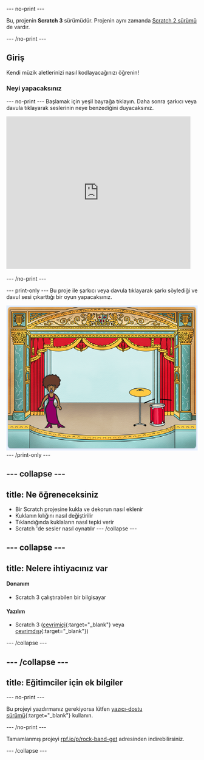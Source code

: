 \--- no-print \---

Bu, projenin **Scratch 3** sürümüdür. Projenin aynı zamanda [Scratch 2 sürümü](https://projects.raspberrypi.org/en/projects/rock-band-scratch2) de vardır.

\--- /no-print \---

## Giriş

Kendi müzik aletlerinizi nasıl kodlayacağınızı öğrenin!

### Neyi yapacaksınız

\--- no-print \--- Başlamak için yeşil bayrağa tıklayın. Daha sonra şarkıcı veya davula tıklayarak seslerinin neye benzediğini duyacaksınız.

<div class="scratch-preview">
  <iframe allowtransparency="true" width="485" height="402" src="https://scratch.mit.edu/projects/embed/276872220/?autostart=false" frameborder="0" scrolling="no"></iframe>
</div>

\--- /no-print \---

\--- print-only \--- Bu proje ile şarkıcı veya davula tıklayarak şarkı söylediği ve davul sesi çıkarttığı bir oyun yapacaksınız.

![oyun ekran alıntısı](images/demo.png) \--- /print-only \---

## \--- collapse \---

## title: Ne öğreneceksiniz

+ Bir Scratch projesine kukla ve dekorun nasıl eklenir
+ Kuklanın kılığını nasıl değiştirilir
+ Tıklandığında kuklaların nasıl tepki verir
+ Scratch 'de sesler nasıl oynatılır \--- /collapse \---

## \--- collapse \---

## title: Nelere ihtiyacınız var

#### Donanım

+ Scratch 3 çalıştırabilen bir bilgisayar

#### Yazılım

+ Scratch 3 ([çevrimiçi](http://rpf.io/scratchon){:target="_blank"} veya [çevrimdışı](http://rpf.io/scratchoff){:target="_blank"})

\--- /collapse \---

## \--- /collapse \---

## title: Eğitimciler için ek bilgiler

\--- no-print \---

Bu projeyi yazdırmanız gerekiyorsa lütfen [yazıcı-dostu sürümü](https://projects.raspberrypi.org/en/projects/rock-band/print){:target="_blank"} kullanın.

\--- /no-print \---

Tamamlanmış projeyi [rpf.io/p/rock-band-get](http://rpf.io/p/en/rock-band-get) adresinden indirebilirsiniz.

\--- /collapse \---